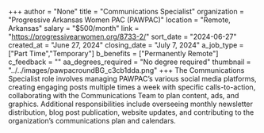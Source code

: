 +++
author = "None"
title = "Communications Specialist"
organization = "Progressive Arkansas Women PAC (PAWPAC)"
location = "Remote, Arkansas"
salary = "$500/month"
link = "https://progressivearwomen.org/8733-2/"
sort_date = "2024-06-27"
created_at = "June 27, 2024"
closing_date = "July 7, 2024"
a_job_type = ["Part Time","Temporary"]
b_benefits = ["Permanently Remote"]
c_feedback = ""
aa_degrees_required = "No degree required"
thumbnail = "../../images/pawpacroundBG_c3cb1dda.png"
+++
The Communications Specialist role involves managing PAWPAC’s various social media platforms, creating engaging posts multiple times a week with specific calls-to-action, collaborating with the Communications Team to plan content, ads, and graphics. Additional responsibilities include overseeing monthly newsletter distribution, blog post publication, website updates, and contributing to the organization’s communications plan and calendars.